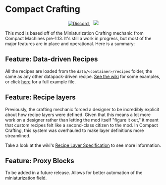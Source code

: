Compact Crafting
================

<p style="text-align: center;">
  <a href="https://discord.gg/abca3pDPvu">
    <img src="https://img.shields.io/discord/765363477186740234?label=Discord&amp;logo=discord&amp;logoColor=white&amp;style=for-the-badge" alt="Discord" />
  </a>
  &nbsp;&nbsp; 
  <a href="https://www.curseforge.com/minecraft/mc-mods/compact-crafting">
    <img src="https://img.shields.io/badge/dynamic/json?label=%20&suffix=+downloads&query=$.downloads.total&url=https://api.cfwidget.com/429735&labelColor=E04E14&style=for-the-badge&logo=curseforge&color=black" />
  </a>
</p>

This mod is based off of the Miniaturization Crafting mechanic from Compact Machines pre-1.13. It's still
a work in progress, but most of the major features are in place and operational. Here is a summary:

## Feature: Data-driven Recipes
All the recipes are loaded from the `data/<container>/recipes` folder, the same as any other datapack-driven recipe. [See the wiki][RecipeSpec] for some examples, or click [here](recipes/diamond_block.json) for a full example file.

## Feature: Recipe layers
Previously, the crafting mechanic forced a designer to be incredibly explicit about how recipe layers were defined. Given
that this means a lot more work on a designer rather than letting the mod itself "figure it out," it meant that custom recipes
felt like a second-class citizen to the mod. In Compact Crafting, this system was overhauled to make layer definitions 
more streamlined.

Take a look at the wiki's [Recipe Layer Specification][RecipeLayerSpec] to see more information.

## Feature: Proxy Blocks
To be added in a future release. Allows for better automation of the miniaturization field.

[RecipeSpec]: https://github.com/CompactMods/CompactCrafting/wiki/Recipe-Specification
[RecipeLayerSpec]: https://github.com/CompactMods/CompactCrafting/wiki/Recipe-Layer-Specification
